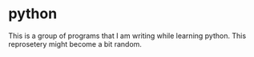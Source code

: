 # python
This is a group of programs that I am writing while learning python. This reprosetery might become a bit random.
